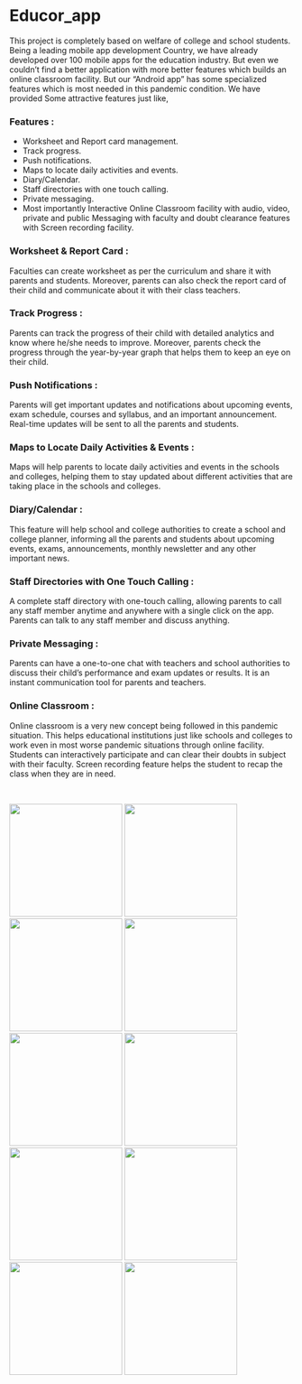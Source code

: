 # Educor_app

This project is completely based on welfare of college and school students. Being a leading mobile app development Country, we have already developed over 100 mobile apps for the education industry. But even we couldn’t find a better application with more better features which builds an online classroom facility. But our “Android app” has some specialized features which is most needed in this pandemic condition. We have provided Some attractive features just like,

### **Features :**

 - Worksheet and Report card management.
 - Track progress.
 - Push notifications.
 - Maps to locate daily activities and events.
 - Diary/Calendar.
 - Staff directories with one touch calling.
 - Private messaging.
 - Most importantly Interactive Online Classroom facility with audio, video, private and public Messaging with faculty and doubt clearance features with Screen recording facility.
 
### **Worksheet & Report Card :** 
    
  Faculties can create worksheet as per the  curriculum and share it with parents and students. Moreover, parents can also check the report card of their child and communicate about it with their class teachers.
  
### **Track Progress :**
 
  Parents can track the progress of their child with detailed analytics and know where he/she needs to improve. Moreover, parents check the progress through the year-by-year graph that helps them to keep an eye on their child.
  
### **Push Notifications :**
           
  Parents will get important updates and notifications about upcoming events, exam schedule, courses and syllabus, and an important announcement. Real-time updates will be sent to all the parents and students.

### **Maps to Locate Daily Activities & Events :**
            
  Maps will help parents to locate daily activities and events in the schools and colleges, helping them to stay updated about different activities that are taking place in the schools and colleges.

### **Diary/Calendar :**
           
  This feature will help school and college authorities to create a school and college planner, informing all the parents and students about upcoming events, exams, announcements, monthly newsletter and any other important news.

### **Staff Directories with One Touch Calling :**
           
  A complete staff directory with one-touch calling, allowing parents to call any staff member anytime and anywhere with a single click on the app. Parents can talk to any staff member and discuss anything.

### **Private Messaging :**
          
  Parents can have a one-to-one chat with teachers and school authorities to discuss their child’s performance and exam updates or results. It is an instant communication tool for parents and teachers.

### **Online Classroom :**
           
  Online classroom is a very new concept being followed in this pandemic situation. This helps  educational institutions just like schools and colleges to work even in most worse pandemic situations through online facility. Students can interactively participate and can clear their doubts in subject with their faculty. Screen recording feature helps the student to recap the class when they are in need.


<p>&nbsp;</p>
<p float="left" >
  <img src="https://user-images.githubusercontent.com/55402034/136173267-9d823227-902c-4122-b6a7-4673f58876f4.jpeg" width="200" />
  <img src="https://user-images.githubusercontent.com/55402034/136175158-d7b096cc-ea5a-45a2-91c6-a8bf41c6b745.jpeg" width="200" />
  <img src="https://user-images.githubusercontent.com/55402034/136175187-16630d86-dc1a-4b04-b9ff-d58b32b88128.jpeg" width="200" />
 <img src="https://user-images.githubusercontent.com/55402034/136175239-ffde3609-5726-4200-a443-f445dd5084bb.jpeg" width="200" />
 <img src="https://user-images.githubusercontent.com/55402034/136175276-dc0673ba-7b84-4916-acad-6c11bbe6cbba.jpeg" width="200" />
 <img src="https://user-images.githubusercontent.com/55402034/136175485-d5f7db1b-d810-42e6-8646-d5013dc4fe11.jpeg" width="200" />
 <img src="https://user-images.githubusercontent.com/55402034/136175540-822196f1-1daa-481e-9646-6fead26b6137.jpeg" width="200" />
 <img src="https://user-images.githubusercontent.com/55402034/136175588-fab6b33c-b037-472e-a032-308ad7183310.jpeg" width="200" />
 <img src="https://user-images.githubusercontent.com/55402034/136175636-57b02ec1-9a17-404c-af72-2c3b5bca4dc8.jpeg" width="200" />
 <img src="https://user-images.githubusercontent.com/55402034/136175679-9d8ebcde-cd67-4af2-911f-58389bb750cf.jpeg" width="200" />
</p>



  
